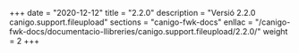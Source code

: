 +++
date        = "2020-12-12"
title       = "2.2.0"
description = "Versió 2.2.0 canigo.support.fileupload"
sections    = "canigo-fwk-docs"
enllac		= "/canigo-fwk-docs/documentacio-llibreries/canigo.support.fileupload/2.2.0/"
weight		= 2
+++
